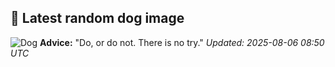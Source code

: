 ## 🐶 Latest random dog image
![Dog](https://images.dog.ceo/breeds/terrier-westhighland/n02098286_3995.jpg)
**Advice:** "Do, or do not. There is no try."
*Updated: 2025-08-06 08:50 UTC*
